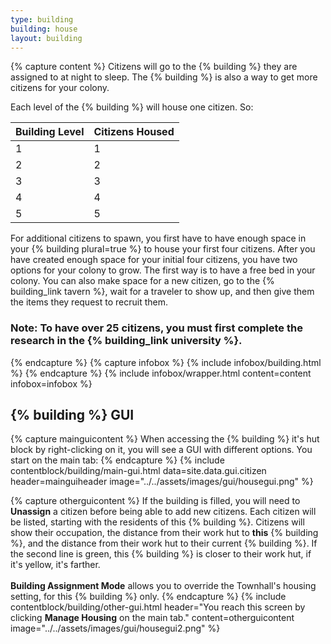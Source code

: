 ```yaml
---
type: building
building: house
layout: building
---
```

{% capture content %}
Citizens will go to the {% building %} they are assigned to at night to sleep. The {% building %} is also a way to get more citizens for your colony.

Each level of the {% building %} will house one citizen. So: 

| Building Level | Citizens Housed |
| -------------- | --------------- |
| 1              | 1               |
| 2              | 2               |
| 3              | 3               |
| 4              | 4               |
| 5              | 5               |

For additional citizens to spawn, you first have to have enough space in your {% building plural=true %} to house your first four citizens. After you have created enough space for your initial four citizens, you have two options for your colony to grow. The first way is to have a free bed in your colony. You can also make space for a new citizen, go to the {% building_link tavern %}, wait for a traveler to show up, and then give them the items they request to recruit them.

### Note: To have over 25 citizens, you must first complete the research in the {% building_link university %}.
{% endcapture %}
{% capture infobox %}
{% include infobox/building.html %}
{% endcapture %}
{% include infobox/wrapper.html content=content infobox=infobox %}

## {% building %} GUI

{% capture mainguicontent %}
When accessing the {% building %} it's hut block by right-clicking on it, you will see a GUI with different options. You start on
the main tab: 
{% endcapture %}
{% include contentblock/building/main-gui.html data=site.data.gui.citizen header=mainguiheader image="../../assets/images/gui/housegui.png" %}

{% capture otherguicontent %}
If the building is filled, you will need to <strong>Unassign</strong> a citizen before being able to add new citizens.
Each citizen will be listed, starting with the residents of this {% building %}. 
Citizens will show their occupation, the distance from their work hut to <strong>this</strong> {% building %}, and the distance from their work hut to their current {% building %}.
If the second line is green, this {% building %} is closer to their work hut, if it's yellow, it's farther.
<br><br><strong>Building Assignment Mode</strong> allows you to override the Townhall's housing setting, for this {% building %} only.
{% endcapture %}
{% include contentblock/building/other-gui.html header="You reach this screen by clicking <strong>Manage Housing</strong> on the main tab." content=otherguicontent image="../../assets/images/gui/housegui2.png" %}
